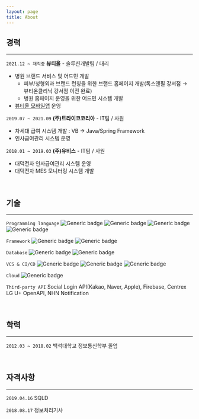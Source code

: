 ```yaml
---
layout: page
title: About
---
```






## 경력
- - -
`2021.12 ~ 재직중` **뷰티올** - 솔루션개발팀 / 대리

* 병원 브랜드 서비스 및 어드민 개발
  * 피부/성형외과 브랜드 런칭을 위한 브랜드 홈페이지 개발(톡스앤필 강서점 → 뷰티온클리닉 강서점 이전 완료)
  * 병원 홈페이지 운영을 위한 어드민 시스템 개발
* [뷰티올 모바일앱](https://play.google.com/store/apps/details?id=kr.co.winwinlab.sopretty) 운영

`2019.07 ~ 2021.09` **(주)트라이코코리아** - IT팀 / 사원

* 차세대 급여 시스템 개발 : VB → Java/Spring Framework
* 인사급여관리 시스템 운영

`2018.01 ~ 2019.03` **(주)유비스** - IT팀 / 사원

* 대덕전자 인사급여관리 시스템 운영
* 대덕전자 MES 모니터링 시스템 개발

<br>

## 기술
- - -  
`Programming language` ![Generic badge](https://img.shields.io/badge/-java-cce6ff?style=for-the-badge&logo=java&logoColor=black) ![Generic badge](https://img.shields.io/badge/-javascript-cce6ff?style=for-the-badge&logo=javascript&logoColor=black) ![Generic badge](https://img.shields.io/badge/-jquery-cce6ff?style=for-the-badge&logo=jquery&logoColor=black) ![Generic badge](https://img.shields.io/badge/-dart-cce6ff?style=for-the-badge&logo=dart&logoColor=black)
  
`Framework` ![Generic badge](https://img.shields.io/badge/-Spring-99ff99?style=for-the-badge&logo=spring&logoColor=black) ![Generic badge](https://img.shields.io/badge/-Flutter-99ff99?style=for-the-badge&logo=flutter&logoColor=black)

`Database` ![Generic badge](https://img.shields.io/badge/-Oracle-FA5C5C?style=for-the-badge&logo=Oracle&logoColor=black)  ![Generic badge](https://img.shields.io/badge/-Mysql-FA5C5C?style=for-the-badge&logo=MySQL&logoColor=black)

`VCS & CI/CD` ![Generic badge](https://img.shields.io/badge/-Subversion-654FF0?style=for-the-badge&logo=Subversion&logoColor=white) ![Generic badge](https://img.shields.io/badge/-GIT-654FF0?style=for-the-badge&logo=Github&logoColor=white) ![Generic badge](https://img.shields.io/badge/-Jenkins-654FF0?style=for-the-badge&logo=Jenkins&logoColor=white)

`Cloud` ![Generic badge](https://img.shields.io/badge/-AWS-ffcc66?style=for-the-badge&logo=Amazon&logoColor=black)

`Third-party API` Social Login API(Kakao, Naver, Apple), Firebase, Centrex LG U+ OpenAPI, NHN Notification

<br>

## 학력
- - -
`2012.03 ~ 2018.02`  백석대학교 정보통신학부 졸업

<br>

## 자격사항
- - -
`2019.04.16`  SQLD 

`2018.08.17`  정보처리기사 